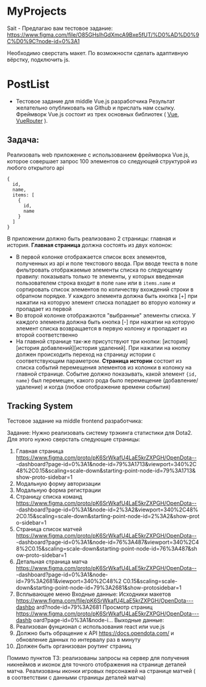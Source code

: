 # MyProjects

Sait - Предлагаю вам тестовое задание: https://www.figma.com/file/O85GHslhGdXmcA9Bxe5fUT/%D0%AD%D0%9C%D0%9C?node-id=0%3A1

Необходимо сверстать макет. По возможности сделать адаптивную вёрстку, подключить js. 

# PostList

-  Тестовое задание для middle Vue.js разработчика
Результат желательно опубликовать на Github и прислать нам ссылку.
Фреймворк Vue.js состоит из трех основных библиотек (
  [Vue](https://vuejs.org/),
  [VueRouter](https://router.vuejs.org/)
).
## Задача:
Реализовать web приложение с использованием фреймворка Vue.js, которое совершает
запрос 100 элементов со следующей структурой из любого открытого api
```
{
  id,
  name,
  items: [
    {
      id,
      name
    }
  ]
}
```
В приложении должно быть реализовано 2 страницы: главная и история.
**Главная страница** должна состоять из двух колонок:
- В первой колонке отображается список всех элементов, полученных из api и поле текстового ввода. При вводе текста в поле фильтровать отображаемые элементы списка по следующему правилу: показывать только те элементы, у которых введенная пользователем строка
входит в поле `name` или в `items.name` и сортировать список элементов по количеству вхождений строки в обратном порядке.
У каждого элемента должна быть кнопка [+] при нажатии на которую элемент списка попадает во вторую колонку и пропадает из первой
- Во второй колонке отображаются "выбранные" элементы списка. У каждого элемента должна быть кнопка [-] при нажатии на которую элемент списка возвращается в первую колонку и пропадает из второй соответственно
- На главной странице так-же присутствуют три кнопки: [история][история добавлений][история удалений]. При нажатии на кнопку должен происходить переход на страницу истории с соответствующим параметром.
**Страница истории** состоит из списка событий перемещения элементов из колонки в колонку на главной странице. Событие должно показывать, какой элемент `{id, name}` был перемещен, какого рода было перемещение (добавление/удаление) и когда (любое отображение времени события)


## Tracking System

Тестовое задание на middle frontend разработчика:

Задание:
Нужно реализовать систему трэкинга статистики для Dota2.
Для этого нужно сверстать следующие страницы:
1) Главная страница
https://www.figma.com/proto/pK6SrWkafU4LaE5krZXPGH/OpenDota--
-dashboard?page-id=0%3A1&node-id=79%3A1713&viewport=340%2C
48%2C0.15&scaling=scale-down&starting-point-node-id=79%3A1713&
show-proto-sidebar=1
2) Модальную форму авторизации
3) Модальную форма регистрации
4) Страницу списка команд
https://www.figma.com/proto/pK6SrWkafU4LaE5krZXPGH/OpenDota--
-dashboard?page-id=0%3A1&node-id=2%3A2&viewport=340%2C48%
2C0.15&scaling=scale-down&starting-point-node-id=2%3A2&show-prot
o-sidebar=1
5) Страница список матчей
https://www.figma.com/proto/pK6SrWkafU4LaE5krZXPGH/OpenDota--
-dashboard?page-id=0%3A1&node-id=76%3A487&viewport=340%2C4
8%2C0.15&scaling=scale-down&starting-point-node-id=76%3A487&sh
ow-proto-sidebar=1
6) Детальная страница матча
https://www.figma.com/proto/pK6SrWkafU4LaE5krZXPGH/OpenDota--
-dashboard?page-id=0%3A1&node-id=79%3A2681&viewport=340%2C48%2
C0.15&scaling=scale-down&starting-point-node-id=79%3A2681&show-protosidebar=1
7) Всплывающее меню
Входные данные:
Исходники макетов
https://www.figma.com/file/pK6SrWkafU4LaE5krZXPGH/OpenDota---dashbo
ard?node-id=79%3A2681
Просмотр страниц
https://www.figma.com/proto/pK6SrWkafU4LaE5krZXPGH/OpenDota---dashb
oard?page-id=0%3A1&node-i...
Выходные данные:
1) Реализован фунционал с использования react или vue.js
2) Должно быть обращение к API https://docs.opendota.com/ и
обновление данных по интервалу раз в минуту
3) Должен быть организован роутинг страниц


Помимо пунктов ТЗ: реализованы запросы на сервер для получения никнеймов и иконок для точного отображения на странице деталей матча.
Реализованы иконки игровых персонажей на странице матчей ( в соответствии с данными страницы деталей матча)

